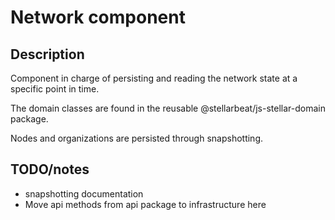 # Network component

## Description

Component in charge of persisting and reading the network state at a specific point in time. 

The domain classes are found in the reusable @stellarbeat/js-stellar-domain package.  

Nodes and organizations are persisted through snapshotting.

## TODO/notes
* snapshotting documentation
* Move api methods from api package to infrastructure here